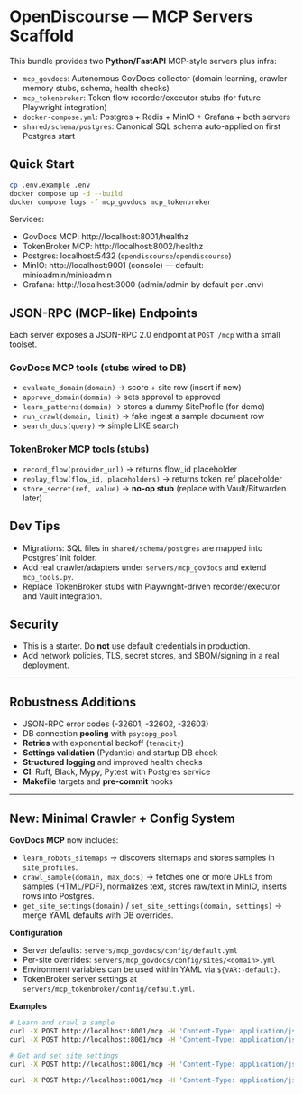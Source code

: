 # OpenDiscourse — MCP Servers Scaffold

This bundle provides two **Python/FastAPI** MCP-style servers plus infra:

- `mcp_govdocs`: Autonomous GovDocs collector (domain learning, crawler memory stubs, schema, health checks)
- `mcp_tokenbroker`: Token flow recorder/executor stubs (for future Playwright integration)
- `docker-compose.yml`: Postgres + Redis + MinIO + Grafana + both servers
- `shared/schema/postgres`: Canonical SQL schema auto-applied on first Postgres start

## Quick Start

```bash
cp .env.example .env
docker compose up -d --build
docker compose logs -f mcp_govdocs mcp_tokenbroker
```

Services:
- GovDocs MCP: http://localhost:8001/healthz
- TokenBroker MCP: http://localhost:8002/healthz
- Postgres: localhost:5432 (`opendiscourse`/`opendiscourse`)
- MinIO: http://localhost:9001 (console) — default: minioadmin/minioadmin
- Grafana: http://localhost:3000 (admin/admin by default per .env)

## JSON-RPC (MCP-like) Endpoints

Each server exposes a JSON-RPC 2.0 endpoint at `POST /mcp` with a small toolset.

### GovDocs MCP tools (stubs wired to DB)
- `evaluate_domain(domain)` → score + site row (insert if new)
- `approve_domain(domain)` → sets approval to approved
- `learn_patterns(domain)` → stores a dummy SiteProfile (for demo)
- `run_crawl(domain, limit)` → fake ingest a sample document row
- `search_docs(query)` → simple LIKE search

### TokenBroker MCP tools (stubs)
- `record_flow(provider_url)` → returns flow_id placeholder
- `replay_flow(flow_id, placeholders)` → returns token_ref placeholder
- `store_secret(ref, value)` → **no-op stub** (replace with Vault/Bitwarden later)

## Dev Tips

- Migrations: SQL files in `shared/schema/postgres` are mapped into Postgres’ init folder.
- Add real crawler/adapters under `servers/mcp_govdocs` and extend `mcp_tools.py`.
- Replace TokenBroker stubs with Playwright-driven recorder/executor and Vault integration.

## Security

- This is a starter. Do **not** use default credentials in production.
- Add network policies, TLS, secret stores, and SBOM/signing in a real deployment.


---
## Robustness Additions
- JSON-RPC error codes (-32601, -32602, -32603)
- DB connection **pooling** with `psycopg_pool`
- **Retries** with exponential backoff (`tenacity`)
- **Settings validation** (Pydantic) and startup DB check
- **Structured logging** and improved health checks
- **CI**: Ruff, Black, Mypy, Pytest with Postgres service
- **Makefile** targets and **pre-commit** hooks


---
## New: Minimal Crawler + Config System

**GovDocs MCP** now includes:
- `learn_robots_sitemaps` → discovers sitemaps and stores samples in `site_profiles`.
- `crawl_sample(domain, max_docs)` → fetches one or more URLs from samples (HTML/PDF), normalizes text, stores raw/text in MinIO, inserts rows into Postgres.
- `get_site_settings(domain)` / `set_site_settings(domain, settings)` → merge YAML defaults with DB overrides.

**Configuration**
- Server defaults: `servers/mcp_govdocs/config/default.yml`
- Per-site overrides: `servers/mcp_govdocs/config/sites/<domain>.yml`
- Environment variables can be used within YAML via `${VAR:-default}`.
- TokenBroker server settings at `servers/mcp_tokenbroker/config/default.yml`.

**Examples**
```bash
# Learn and crawl a sample
curl -X POST http://localhost:8001/mcp -H 'Content-Type: application/json'       -d '{"jsonrpc":"2.0","id":1,"method":"learn_robots_sitemaps","params":{"domain":"www.federalregister.gov"}}'
curl -X POST http://localhost:8001/mcp -H 'Content-Type: application/json'       -d '{"jsonrpc":"2.0","id":2,"method":"crawl_sample","params":{"domain":"www.federalregister.gov","max_docs":1}}'

# Get and set site settings
curl -X POST http://localhost:8001/mcp -H 'Content-Type: application/json'       -d '{"jsonrpc":"2.0","id":3,"method":"get_site_settings","params":{"domain":"www.federalregister.gov"}}'

curl -X POST http://localhost:8001/mcp -H 'Content-Type: application/json'       -d '{"jsonrpc":"2.0","id":4,"method":"set_site_settings","params":{"domain":"www.federalregister.gov","settings":{"crawl":{"max_docs_per_run":10}}}}'
```
